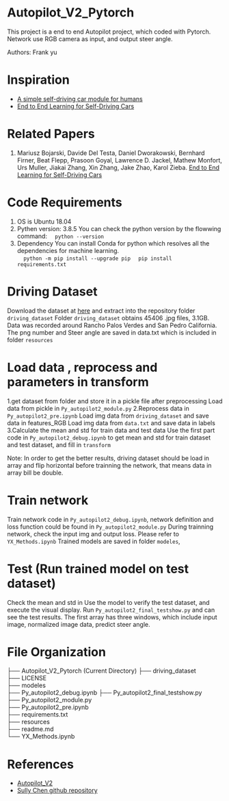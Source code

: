 # Autopilot_V2_Pytorch
This project is a end to end Autopilot project, which coded with Pytorch. 
Network use RGB camera as input, and output steer angle.


Authors:  Frank yu

# Inspiration
* [A simple self-driving car module for humans](https://github.com/akshaybahadur21/Autopilot)   
* [End to End Learning for Self-Driving Cars](https://developer.nvidia.com/blog/deep-learning-self-driving-cars/)

# Related Papers
1. Mariusz Bojarski, Davide Del Testa, Daniel Dworakowski, Bernhard Firner, Beat Flepp, Prasoon Goyal, Lawrence D. Jackel, Mathew Monfort, Urs Muller, Jiakai Zhang, Xin Zhang, Jake Zhao, Karol Zieba. [End to End Learning for Self-Driving Cars](https://arxiv.org/abs/1604.07316)

# Code Requirements
1. OS is Ubuntu 18.04
2. Pythen version: 3.8.5
   You can check the python version by the flowwing command:
   `  python --version`
4. Dependency
   You can install Conda for python which resolves all the dependencies for machine learning.  
   `  python -m pip install --upgrade pip`
   `  pip install requirements.txt`
   

# Driving Dataset
Download the dataset at [here](https://github.com/SullyChen/driving-datasets) and extract into the repository folder `driving_dataset`
Folder `driving_dataset` obtains 45406 .jpg files, 3.1GB. Data was recorded around Rancho Palos Verdes and San Pedro California.
The png number and Steer angle are saved in data.txt which is included in folder `resources`

# Load data , reprocess and parameters in transform
1.get dataset from folder and store it in a pickle file after preprocessing
  Load data from pickle in `Py_autopilot2_module.py` 
2.Reprocess data in `Py_autopilot2_pre.ipynb` 
  Load img data from `driving_dataset` and save data in features_RGB
  Load img data from `data.txt` and save data in labels
3.Calculate the mean and std for train data and test data
  Use the first part code in `Py_autopilot2_debug.ipynb` to get mean and std for train dataset and test dataset, and fill in `transform`

  Note: In order to get the better results, driving dataset should be load in array and flip horizontal before trainning the network, that means data in array bill be double.

# Train network
  Train network code in `Py_autopilot2_debug.ipynb`, network definition and loss function could be found in `Py_autopilot2_module.py`
  During trainning network, check the input img and output loss. Please refer to `YX_Methods.ipynb`
  Trained models are saved in folder `modeles`, 

# Test (Run trained model on test dataset)
  Check the mean and std in Use the model to verify the test dataset, and execute the visual display.
  Run `Py_autopilot2_final_testshow.py` and can see the test results.
  The first array has three windows, which include input image, normalized image data, predict steer angle.

# File Organization
├── Autopilot_V2_Pytorch (Current Directory) 
    ├── driving_dataset  
    ├── LICENSE  
    ├── modeles  
    ├── Py_autopilot2_debug.ipynb 
    ├── Py_autopilot2_final_testshow.py  
    ├── Py_autopilot2_module.py  
    ├── Py_autopilot2_pre.ipynb  
    ├── requirements.txt  
    ├── resources  
    ├── readme.md  
    └── YX_Methods.ipynb   

    
# References
* [Autopilot_V2](https://github.com/akshaybahadur21/Autopilot/tree/master/Autopilot_V2)
* [Sully Chen github repository](https://github.com/SullyChen/Autopilot-TensorFlow)
